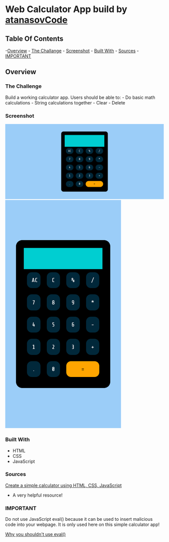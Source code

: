 # Web Calculator App build by [atanasovCode](https://github.com/AtanasovCode)

## Table Of Contents 

-[Overview](#overview)
    - [The Challange](#the-challange)
    - [Screenshot](#screenshot)
    - [Built With](#built-with)
    - [Sources](#sources)
    - [IMPORTANT](#important)

## Overview

### The Challenge 

Build a working calculator app.
Users should be able to:
    - Do basic math calculations
    - String calculations together
    - Clear 
    - Delete

### Screenshot

![](screenshot/screenshot-desktop.png)
![](screenshot/screenshot-mobile.png)

### Built With 

- HTML
- CSS
- JavaScript


### Sources 

[Create a simple calculator using HTML, CSS, JavaScript](https://www.youtube.com/watch?v=QS6Y0ezhyCs)

- A very helpful resource!


### IMPORTANT

Do not use JavaScript eval() because it can be used to insert malicious code into your webpage.
It is only used here on this simple calculator app!

[Why you shouldn't use eval()](https://www.digitalocean.com/community/tutorials/js-eval)